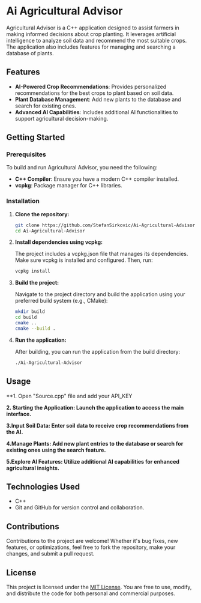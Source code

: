 # Ai Agricultural Advisor

Agricultural Advisor is a C++ application designed to assist farmers in making informed decisions about crop planting. It leverages artificial intelligence to analyze soil data and recommend the most suitable crops. The application also includes features for managing and searching a database of plants.

## Features

- **AI-Powered Crop Recommendations**: Provides personalized recommendations for the best crops to plant based on soil data.
- **Plant Database Management**: Add new plants to the database and search for existing ones.
- **Advanced AI Capabilities**: Includes additional AI functionalities to support agricultural decision-making.

## Getting Started

### Prerequisites

To build and run Agricultural Advisor, you need the following:

- **C++ Compiler**: Ensure you have a modern C++ compiler installed.
- **vcpkg**: Package manager for C++ libraries.

### Installation

1. **Clone the repository:**

   ```bash
   git clone https://github.com/StefanSirkovic/Ai-Agricultural-Advisor.git
   cd Ai-Agricultural-Advisor

2. **Install dependencies using vcpkg:**

    The project includes a vcpkg.json file that manages its dependencies. Make sure vcpkg is installed and configured. Then, run:
    ```bash
    vcpkg install

3. **Build the project:**

    Navigate to the project directory and build the application using your preferred build system (e.g., CMake):
    ```bash 
    mkdir build
    cd build
    cmake ..
    cmake --build .

4. **Run the application:**

   After building, you can run the application from the build directory:
   ```bash
   ./Ai-Agricultural-Advisor

## Usage

**1. Open "Source.cpp" file and add your API_KEY

**2. Starting the Application: Launch the application to access the main interface.**

**3.Input Soil Data: Enter soil data to receive crop recommendations from the AI.**

**4.Manage Plants: Add new plant entries to the database or search for existing ones using the search feature.**

**5.Explore AI Features: Utilize additional AI capabilities for enhanced agricultural insights.**

## Technologies Used

- C++
- Git and GitHub for version control and collaboration.

## Contributions

Contributions to the project are welcome! Whether it's bug fixes, new features, or optimizations, feel free to fork the repository, make your changes, and submit a pull request.

## License

This project is licensed under the [MIT License](https://opensource.org/licenses/MIT). You are free to use, modify, and distribute the code for both personal and commercial purposes.

	
